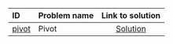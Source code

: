 | ID | Problem name | Link to solution |
|:---|:---|:---:|
| [pivot](https://open.kattis.com/problems/pivot) | Pivot | [Solution](https://github.com/versenyi98/kattis-solutions/tree/main/solutions/Pivot)|
